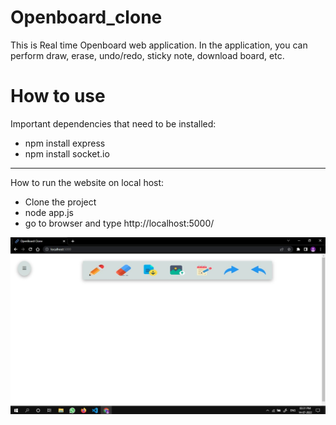 # Openboard_clone

This is Real time Openboard web application. In the application, you can perform draw, erase, undo/redo, sticky note, download board, etc.

# How to use

Important dependencies that need to be installed:
 
 - npm install express
 - npm install socket.io
 
---

How to run the website on local host:

 - Clone the project
 - node app.js
 - go to browser and type http://localhost:5000/
 
![main page](public/images/image.jpg)
 
 
